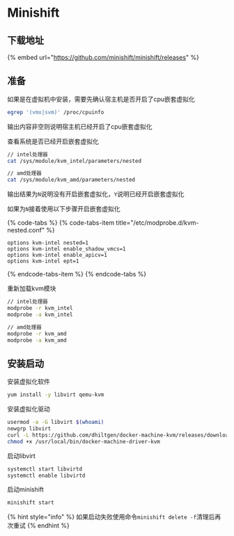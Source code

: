 # Minishift

## 下载地址

{% embed url="https://github.com/minishift/minishift/releases" %}

## 准备

如果是在虚拟机中安装，需要先确认宿主机是否开启了cpu嵌套虚拟化

```bash
egrep '(vmx|svm)' /proc/cpuinfo
```

输出内容非空则说明宿主机已经开启了cpu嵌套虚拟化

查看系统是否已经开启嵌套虚拟化

```bash
// intel处理器
cat /sys/module/kvm_intel/parameters/nested

// amd处理器
cat /sys/module/kvm_amd/parameters/nested
```

输出结果为`N`说明没有开启嵌套虚拟化，`Y`说明已经开启嵌套虚拟化

如果为`N`接着使用以下步骤开启嵌套虚拟化

{% code-tabs %}
{% code-tabs-item title="/etc/modprobe.d/kvm-nested.conf" %}
```text
options kvm-intel nested=1
options kvm-intel enable_shadow_vmcs=1
options kvm-intel enable_apicv=1
options kvm-intel ept=1
```
{% endcode-tabs-item %}
{% endcode-tabs %}

重新加载kvm模块

```bash
// intel处理器
modprobe -r kvm_intel
modprobe -a kvm_intel

// amd处理器
modprobe -r kvm_amd
modprobe -a kvm_amd
```

## 安装启动

安装虚拟化软件

```bash
yum install -y libvirt qemu-kvm
```

安装虚拟化驱动

```bash
usermod -a -G libvirt $(whoami)
newgrp libvirt
curl -L https://github.com/dhiltgen/docker-machine-kvm/releases/download/v0.10.0/docker-machine-driver-kvm-ubuntu14.04 -o /usr/local/bin/docker-machine-driver-kvm
chmod +x /usr/local/bin/docker-machine-driver-kvm
```

启动libvirt

```bash
systemctl start libvirtd
systemctl enable libvirtd
```

启动minishift

```bash
minishift start
```

{% hint style="info" %}
如果启动失败使用命令`minishift delete -f`清理后再次重试
{% endhint %}





